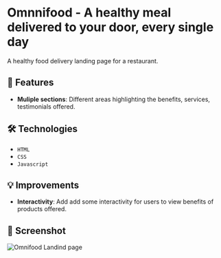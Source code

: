 # Omnnifood - A healthy meal delivered to your door, every single day
 
A healthy food delivery landing page for a restaurant.  

## 🚀 Features

- **Muliple sections**: Different areas highlighting the benefits, services, testimonials offered.

## 🛠️ Technologies

- `HTML`
- `CSS`
- `Javascript`

## 💡 Improvements

- **Interactivity**: Add add some interactivity for users to view benefits of products offered.

## 📸 Screenshot

![Omnifood Landind page](./img/omnifood_screenshot.png)

